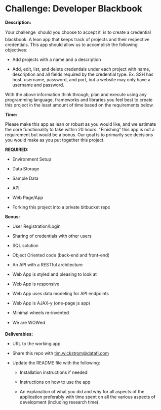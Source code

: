 # Challenge: Developer Blackbook #

**Description:**

Your challenge  should you choose to accept it  is to create a credential blackbook. A lean app that keeps track of projects and their respective credentials. This app should allow us to accomplish the following objectives:

* Add projects with a name and a description

* Add, edit, list, and delete credentials under each project with name, description and all fields required by the credential type.  Ex. SSH has host, username, password, and port, but a website may only have a username and password.

With the above information think through, plan and execute using any programming language, frameworks and libraries you feel best to create this project in the least amount of time based on the requirements below.

**Time:** 

Please make this app as lean or robust as you would like, and we estimate the core functionality to take within 20 hours. "Finishing" this app is not a requirement but would be a bonus. Our goal is to primarily see decisions you would make as you put together this project.

**REQUIRED:**

* Environment Setup

* Data Storage

* Sample Data

* API

* Web Page/App

* Forking this project into a private bitbucket repo

**Bonus:**

* User Registration/Login

* Sharing of credentials with other users

* SQL solution

* Object Oriented code (back-end and front-end)

* An API with a RESTful architecture

* Web App is styled and pleasing to look at

* Web App is responsive

* Web App uses data modeling for API endpoints

* Web App is AJAX-y (one-page js app)

* Minimal wheels re-invented

* We are WOWed

**Deliverables:**

* URL to the working app

* Share this repo with tim.wickstrom@datafi.com

* Update the README file with the following:

    * Installation instructions if needed

    * Instructions on how to use the app

    * An explanation of what you did and why for all aspects of the application preferably with time spent on all the various aspects of development (including research time).